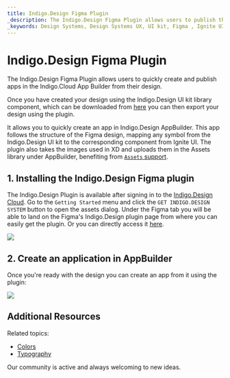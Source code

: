 ```yaml
---
title: Indigo.Design Figma Plugin
_description: The Indigo.Design Figma Plugin allows users to publish their app to the Indigo.Design App Builder.
_keywords: Design Systems, Design Systems UX, UI kit, Figma , Ignite UI for Angular, Figma to Angular, Figma to Angular, Angular, Angular Design System, Export code from Figma, Design Kits for Angular, Figma HTML, Figma to HTML, Figma UI kits
---
```

# Indigo.Design Figma Plugin

The Indigo.Design Figma Plugin allows users to quickly create and publish apps in the Indigo.Cloud App Builder from their design.

Once you have created your design using the Indigo.Design UI kit library component, which can be downloaded from [here](https://www.figma.com/@infragistics) you can then export your design using the plugin.

It allows you to quickly create an app in Indigo.Design AppBuilder. This app follows the structure of the Figma design, mapping any symbol from the Indigo.Design UI kit to the corresponding component from Ignite UI. The plugin also takes the images used in XD and uploads them in the Assets library under AppBuilder, benefiting from [`Assets` support](https://www.infragistics.com/community/blogs/b/jason_beres/posts/indigo-design-app-builder-october-release-with-assets-support).  

## 1. Installing the Indigo.Design Figma plugin

The Indigo.Design Plugin is available after signing in to the [Indigo.Design Cloud](https://cloud.indigo.design). Go to the `Getting Started` menu and click the `GET INDIGO.DESIGN SYSTEM` button to open the assets dialog. Under the Figma tab you will be able to land on the Figma's Indigo.Design plugin page from where you can easily get the plugin. Or you can directly access it [here](https://www.figma.com/community/plugin/1170035114372031474).

<img class="responsive-img" src="images/indigo-design-resources.gif" />

## 2. Create an application in AppBuilder

Once you're ready with the design you can create an app from it using the plugin:

<img class="responsive-img" src="images/create-from-figma.gif" />


## Additional Resources

Related topics:

- [Colors](./style/colors.md)
- [Typography](./style/typography.md)

Our community is active and always welcoming to new ideas.
